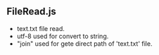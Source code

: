 ## FileRead.js
- text.txt file read.
-  utf-8 used for convert to string.
-  "join" used for gete direct path of 'text.txt' file.
